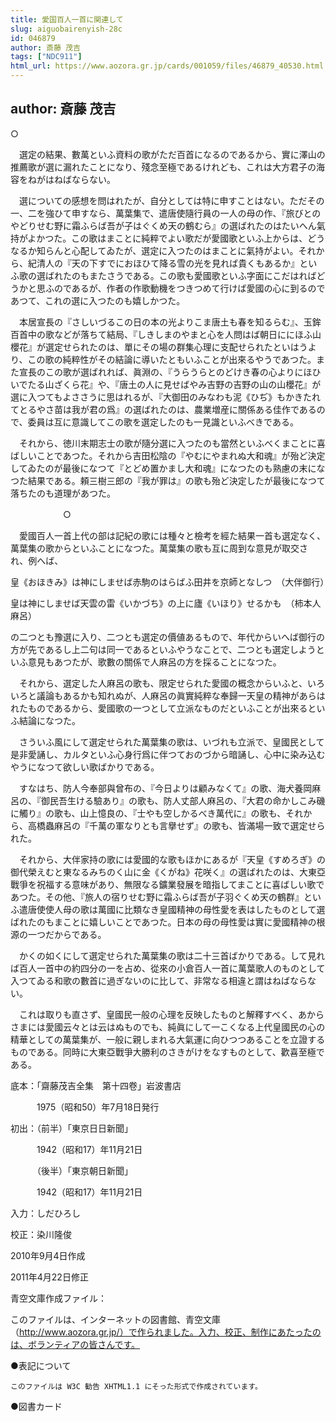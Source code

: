```yaml
---
title: 愛国百人一首に関連して
slug: aiguobairenyish-28c
id: 046879
author: 斎藤 茂吉
tags: ["NDC911"]
html_url: https://www.aozora.gr.jp/cards/001059/files/46879_40530.html
---
```


## author: 斎藤 茂吉

○

　選定の結果、數萬といふ資料の歌がただ百首になるのであるから、實に澤山の推薦歌が選に漏れたことになり、殘念至極であるけれども、これは大方君子の海容をねがはねばならない。

　選についての感想を問はれたが、自分としては特に申すことはない。ただその一、二を強ひて申すなら、萬葉集で、遣唐使隨行員の一人の母の作、『旅びとのやどりせむ野に霜ふらば吾が子はぐくめ天の鶴むら』の選ばれたのはたいへん氣持がよかつた。この歌はまことに純粹でよい歌だが愛國歌といふ上からは、どうなるか知らんと心配してゐたが、選定に入つたのはまことに氣持がよい。それから、紀清人の『天の下すでにおほひて降る雪の光を見れば貴くもあるか』といふ歌の選ばれたのもまたさうである。この歌も愛國歌といふ字面にこだはればどうかと思ふのであるが、作者の作歌動機をつきつめて行けば愛國の心に到るのであつて、これの選に入つたのも嬉しかつた。

　本居宣長の『さしいづるこの日の本の光よりこま唐土も春を知るらむ』、玉鉾百首中の歌などが落ちて結局、『しきしまのやまと心を人問はば朝日ににほふ山櫻花』が選定せられたのは、單にその場の群集心理に支配せられたといはうより、この歌の純粹性がその結論に導いたともいふことが出來るやうであつた。また宣長のこの歌が選ばれれば、眞淵の、『うらうらとのどけき春の心よりにほひいでたる山ざくら花』や、『唐土の人に見せばやみ吉野の吉野の山の山櫻花』が選に入つてもよささうに思はれるが、『大御田のみなわも泥《ひぢ》もかきたれてとるやさ苗は我が君の爲』の選ばれたのは、農業増産に關係ある佳作であるので、委員は互に意識してこの歌を選定したのも一見識といふべきである。

　それから、徳川末期志士の歌が隨分選に入つたのも當然といふべくまことに喜ばしいことであつた。それから吉田松陰の『やむにやまれぬ大和魂』が殆ど決定してゐたのが最後になつて『とどめ置かまし大和魂』になつたのも熟慮の末になつた結果である。頼三樹三郎の『我が罪は』の歌も殆ど決定したが最後になつて落ちたのも道理があつた。

　　　　　　○

　愛國百人一首上代の部は記紀の歌には種々と檢考を經た結果一首も選定なく、萬葉集の歌からといふことになつた。萬葉集の歌も互に周到な意見が取交され、例へば、


皇《おほきみ》は神にしませば赤駒のはらばふ田井を京師となしつ　（大伴御行）

皇は神にしませば天雲の雷《いかづち》の上に廬《いほり》せるかも　（柿本人麻呂）



の二つとも豫選に入り、二つとも選定の價値あるもので、年代からいへば御行の方が先であるし上二句は同一であるといふやうなことで、二つとも選定しようといふ意見もあつたが、歌數の關係で人麻呂の方を採ることになつた。

　それから、選定した人麻呂の歌も、限定せられた愛國の概念からいふと、いろいろと議論もあるかも知れぬが、人麻呂の眞實純粹な奉歸一天皇の精神があらはれたものであるから、愛國歌の一つとして立派なものだといふことが出來るといふ結論になつた。

　さういふ風にして選定せられた萬葉集の歌は、いづれも立派で、皇國民として是非愛誦し、カルタといふ心身行爲に伴つておのづから暗誦し、心中に染み込むやうになつて欲しい歌ばかりである。

　すなはち、防人今奉部與曾布の、『今日よりは顧みなくて』の歌、海犬養岡麻呂の、『御民吾生ける驗あり』の歌も、防人丈部人麻呂の、『大君の命かしこみ磯に觸り』の歌も、山上憶良の、『士やも空しかるべき萬代に』の歌も、それから、高橋蟲麻呂の『千萬の軍なりとも言擧せず』の歌も、皆滿場一致で選定せられた。

　それから、大伴家持の歌には愛國的な歌もほかにあるが『天皇《すめろぎ》の御代榮えむと東なるみちのく山に金《くがね》花咲く』の選ばれたのは、大東亞戰爭を祝福する意味があり、無限なる鑛業發展を暗指してまことに喜ばしい歌であつた。その他、『旅人の宿りせむ野に霜ふらば吾が子羽ぐくめ天の鶴群』といふ遣唐使使人母の歌は萬國に比類なき皇國精神の母性愛を表はしたものとして選ばれたのもまことに嬉しいことであつた。日本の母の母性愛は實に愛國精神の根源の一つだからである。

　かくの如くにして選定せられた萬葉集の歌は二十三首ばかりである。して見れば百人一首中の約四分の一を占め、從來の小倉百人一首に萬葉歌人のものとして入つてゐる和歌の數首に過ぎないのに比して、非常なる相違と謂はねばならない。

　これは取りも直さず、皇國民一般の心理を反映したものと解釋すべく、あからさまには愛國云々とは云はぬものでも、純眞にして一こくなる上代皇國民の心の精華としての萬葉集が、一般に親しまれる大氣運に向ひつつあることを立證するものである。同時に大東亞戰爭大勝利のさきがけをなすものとして、歡喜至極である。













底本：「齋藤茂吉全集　第十四卷」岩波書店

　　　1975（昭和50）年7月18日発行

初出：（前半）「東京日日新聞」

　　　1942（昭和17）年11月21日

　　　（後半）「東京朝日新聞」

　　　1942（昭和17）年11月21日

入力：しだひろし

校正：染川隆俊

2010年9月4日作成

2011年4月22日修正

青空文庫作成ファイル：

このファイルは、インターネットの図書館、青空文庫（http://www.aozora.gr.jp/）で作られました。入力、校正、制作にあたったのは、ボランティアの皆さんです。











●表記について


	このファイルは W3C 勧告 XHTML1.1 にそった形式で作成されています。







●図書カード